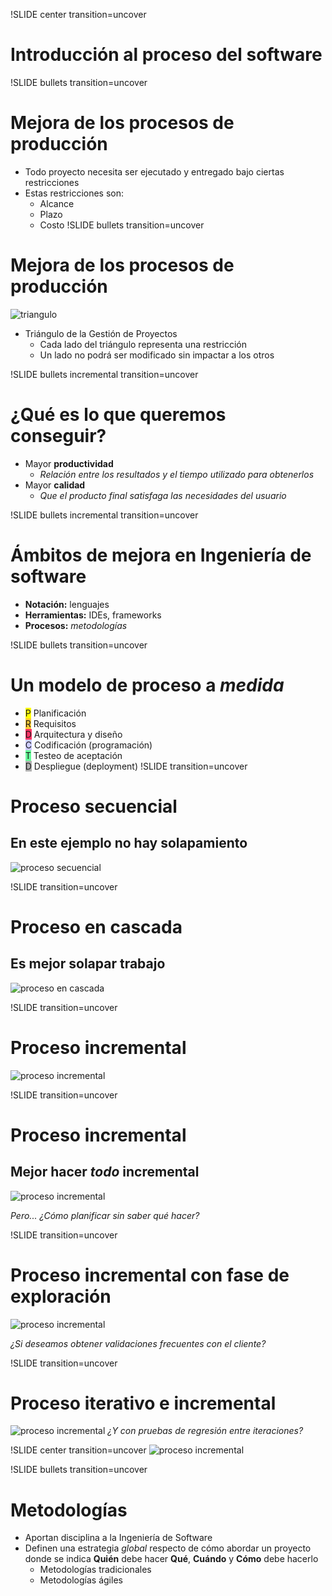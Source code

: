 !SLIDE center transition=uncover
# Introducción al proceso del software
!SLIDE bullets transition=uncover
# Mejora de los procesos de producción
* Todo proyecto necesita ser ejecutado y entregado bajo ciertas restricciones
* Estas restricciones son:
  * Alcance
  * Plazo
  * Costo
!SLIDE bullets transition=uncover
# Mejora de los procesos de producción
![triangulo](triangulo-gestion-proyectos.png)

* Triángulo de la Gestión de Proyectos
  * Cada lado del triángulo representa una restricción
  * Un lado no podrá ser modificado sin impactar a los otros

!SLIDE bullets incremental transition=uncover
# ¿Qué es lo que queremos conseguir?
* Mayor **productividad**
  * *Relación entre los resultados y el tiempo utilizado para obtenerlos*
* Mayor **calidad**
  * *Que el producto final satisfaga las necesidades del usuario*

!SLIDE bullets incremental transition=uncover
# Ámbitos de mejora en Ingeniería de software
* **Notación:** lenguajes
* **Herramientas:** IDEs, frameworks
* **Procesos:** *metodologías*

!SLIDE bullets transition=uncover
# Un modelo de proceso a *medida*
* <span class="letter_box" style="background-color: yellow">P</span> Planificación
* <span class="letter_box" style="background-color: #FFCC33">R</span> Requisitos
* <span class="letter_box" style="background-color: #FF3366">D</span>
  Arquitectura y diseño
* <span class="letter_box" style="background-color: #CCCCFF">C</span>
  Codificación (programación)
* <span class="letter_box" style="background-color: #66FF99">T</span> Testeo de
  aceptación
* <span class="letter_box" style="background-color: #B0B0B0">D</span> Despliegue
  (deployment)
!SLIDE transition=uncover
# Proceso secuencial
## En este ejemplo no hay solapamiento
![proceso secuencial](01-proceso-secuencial.png)

!SLIDE transition=uncover
# Proceso en cascada
## Es mejor solapar trabajo
![proceso en cascada](02-proceso-cascada.png)

!SLIDE transition=uncover
# Proceso incremental
![proceso incremental](03-proceso-incremental.png)

!SLIDE transition=uncover
# Proceso incremental 
## Mejor hacer *todo* incremental
![proceso incremental](04-proceso-incremental-completo.png)

*Pero... ¿Cómo planificar sin saber qué hacer?*

!SLIDE transition=uncover
# Proceso incremental con fase de exploración
![proceso incremental](05-proceso-incremental-exploracion.png)

*¿Si deseamos obtener validaciones frecuentes con el cliente?*

!SLIDE transition=uncover
# Proceso iterativo e incremental
![proceso incremental](06-proceso-iterativo-incremental.png)
*¿Y con pruebas de regresión entre iteraciones?*

!SLIDE center transition=uncover
![proceso incremental](07-proceso-iterativo-incremental-regresion.png)

!SLIDE bullets transition=uncover
# Metodologías
* Aportan disciplina a la Ingeniería de Software
* Definen una estrategia *global* respecto de cómo abordar un proyecto 
  donde se indica **Quién** debe hacer **Qué**, **Cuándo** y **Cómo**
  debe hacerlo
  * Metodologías tradicionales
  * Metodologías ágiles

